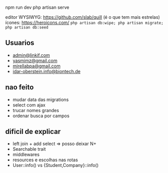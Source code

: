 

npm run dev
php artisan serve

editor WYSIWYG: https://github.com/slab/quill (é o que tem mais estrelas)
ícones: https://heroicons.com/
`php artisan db:wipe; php artisan migrate; php artisan db:seed`

## Usuarios
- admin@linkif.com
- yasmimz@gmail.com
- mirellabpa@gmail.com
- idar-oberstein.info@biontech.de

## nao feito
- mudar data das migrations
- select com ajax
- trucar nomes grandes
- ordenar busca por campos

## dificil de explicar
- left join + add select => posso deixar N+
- Searchable trait
- middlewares
- resources e escolhas nas rotas
- User::info() vs {Student,Company}::info()


